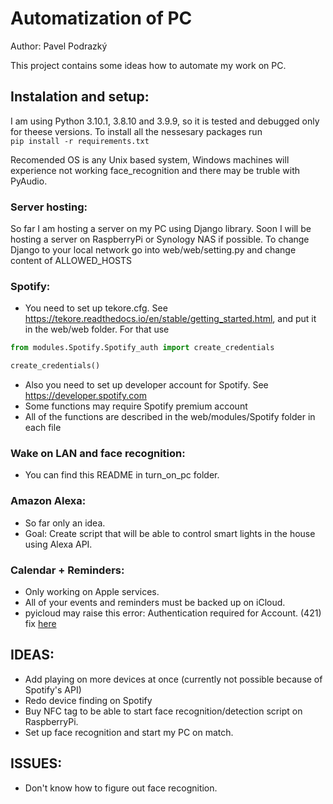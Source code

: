 # Automatization of PC
Author: Pavel Podrazký

This project contains some ideas how to automate my work on PC.

## Instalation and setup:
I am using Python 3.10.1, 3.8.10 and 3.9.9, so it is tested and debugged only for theese versions.
To install all the nessesary packages run <br> 
`pip install -r requirements.txt`

Recomended OS is any Unix based system, Windows machines will experience not working face_recognition and there may be truble with PyAudio.

### Server hosting:
So far I am hosting a server on my PC using Django library. Soon I will be hosting a server on RaspberryPi or Synology NAS if possible.
To change Django to your local network go into web/web/setting.py and change content of ALLOWED_HOSTS 

### Spotify:
* You need to set up tekore.cfg. See https://tekore.readthedocs.io/en/stable/getting_started.html, and put it in the web/web folder. For that use <br>
```python
from modules.Spotify.Spotify_auth import create_credentials

create_credentials()
```
* Also you need to set up developer account for Spotify. See https://developer.spotify.com
* Some functions may require Spotify premium account
* All of the functions are described in the web/modules/Spotify folder in each file
### Wake on LAN and face recognition:
* You can find this README in turn_on_pc folder.

### Amazon Alexa:
* So far only an idea.
* Goal: Create script that will be able to control smart lights in the house using Alexa API.

### Calendar + Reminders:
* Only working on Apple services.
* All of your events and reminders must be backed up on iCloud.
* pyicloud may raise this error: Authentication required for Account. (421) <br> fix <a href="Authentication required for Account. (421)">here</a>

## IDEAS:
* Add playing on more devices at once (currently not possible because of Spotify's API)
* Redo device finding on Spotify
* Buy NFC tag to be able to start face recognition/detection script on RaspberryPi.
* Set up face recognition and start my PC on match.

## ISSUES:
* Don't know how to figure out face recognition.
